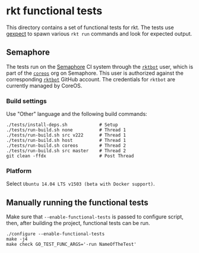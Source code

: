 # rkt functional tests

This directory contains a set of functional tests for rkt.
The tests use [gexpect](https://github.com/ThomasRooney/gexpect) to spawn various `rkt run` commands and look for expected output.

## Semaphore

The tests run on the [Semaphore](https://semaphoreci.com/) CI system through the [`rktbot`](https://semaphoreci.com/rktbot) user, which is part of the [`coreos`](https://semaphoreci.com/coreos/) org on Semaphore.
This user is authorized against the corresponding [`rktbot`](https://github.com/rktbot) GitHub account.
The credentials for `rktbot` are currently managed by CoreOS.

### Build settings

Use "Other" language and the following build commands:

```
./tests/install-deps.sh            # Setup
./tests/run-build.sh none          # Thread 1
./tests/run-build.sh src v222      # Thread 1
./tests/run-build.sh host          # Thread 1
./tests/run-build.sh coreos        # Thread 2
./tests/run-build.sh src master    # Thread 2
git clean -ffdx                    # Post Thread
```

### Platform

Select `Ubuntu 14.04 LTS v1503 (beta with Docker support)`.

## Manually running the functional tests

Make sure that `--enable-functional-tests` is passed to configure
script, then, after building the project, functional tests can be run.

```
./configure --enable-functional-tests
make -j4
make check GO_TEST_FUNC_ARGS='-run NameOfTheTest'
```
